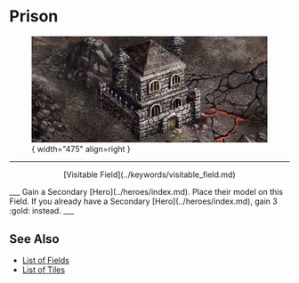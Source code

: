 # Prison

<figure markdown="span">

![Prison Map Location](../assets/locations-prison.webp){ width="475" align=right }

</figure>

___
<p style="text-align: center;" markdown>[Visitable Field](../keywords/visitable_field.md)</p>
___
Gain a Secondary [Hero](../heroes/index.md). Place their model on this Field. If you already have a Secondary [Hero](../heroes/index.md), gain 3 :gold: instead.
___


## See Also

- [List of Fields](index.md)
- [List of Tiles](../tiles/index.md)
